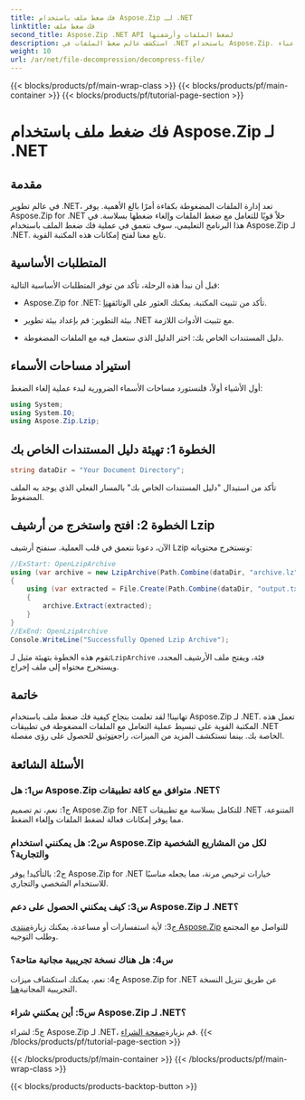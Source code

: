 ```yaml
---
title: فك ضغط ملف باستخدام Aspose.Zip لـ .NET
linktitle: فك ضغط ملف
second_title: Aspose.Zip .NET API لضغط الملفات وأرشفتها
description: استكشف عالم ضغط الملفات في .NET باستخدام Aspose.Zip. تعلم فن فك ضغط الملفات دون عناء.
weight: 10
url: /ar/net/file-decompression/decompress-file/
---
```


{{< blocks/products/pf/main-wrap-class >}}
{{< blocks/products/pf/main-container >}}
{{< blocks/products/pf/tutorial-page-section >}}

# فك ضغط ملف باستخدام Aspose.Zip لـ .NET

## مقدمة

في عالم تطوير .NET، تعد إدارة الملفات المضغوطة بكفاءة أمرًا بالغ الأهمية. يوفر Aspose.Zip for .NET حلاً قويًا للتعامل مع ضغط الملفات وإلغاء ضغطها بسلاسة. في هذا البرنامج التعليمي، سوف نتعمق في عملية فك ضغط الملف باستخدام Aspose.Zip لـ .NET. تابع معنا لفتح إمكانات هذه المكتبة القوية.

## المتطلبات الأساسية

قبل أن نبدأ هذه الرحلة، تأكد من توفر المتطلبات الأساسية التالية:

-  Aspose.Zip for .NET: تأكد من تثبيت المكتبة. يمكنك العثور على الوثائق[هنا](https://reference.aspose.com/zip/net/).

- بيئة التطوير: قم بإعداد بيئة تطوير .NET مع تثبيت الأدوات اللازمة.

- دليل المستندات الخاص بك: اختر الدليل الذي ستعمل فيه مع الملفات المضغوطة.

## استيراد مساحات الأسماء

أول الأشياء أولاً، فلنستورد مساحات الأسماء الضرورية لبدء عملية إلغاء الضغط:

```csharp
using System;
using System.IO;
using Aspose.Zip.Lzip;
```

## الخطوة 1: تهيئة دليل المستندات الخاص بك

```csharp
string dataDir = "Your Document Directory";
```

تأكد من استبدال "دليل المستندات الخاص بك" بالمسار الفعلي الذي يوجد به الملف المضغوط.

## الخطوة 2: افتح واستخرج من أرشيف Lzip

الآن، دعونا نتعمق في قلب العملية. سنفتح أرشيف Lzip ونستخرج محتوياته:

```csharp
//ExStart: OpenLzipArchive
using (var archive = new LzipArchive(Path.Combine(dataDir, "archive.lz")))
{
    using (var extracted = File.Create(Path.Combine(dataDir, "output.txt")))
    {
        archive.Extract(extracted);
    }
}
//ExEnd: OpenLzipArchive
Console.WriteLine("Successfully Opened Lzip Archive");
```

 تقوم هذه الخطوة بتهيئة مثيل لـ`LzipArchive` فئة، ويفتح ملف الأرشيف المحدد، ويستخرج محتواه إلى ملف إخراج.

## خاتمة

 تهانينا! لقد تعلمت بنجاح كيفية فك ضغط ملف باستخدام Aspose.Zip لـ .NET. تعمل هذه المكتبة القوية على تبسيط عملية التعامل مع الملفات المضغوطة في تطبيقات .NET الخاصة بك. بينما تستكشف المزيد من الميزات، راجع[توثيق](https://reference.aspose.com/zip/net/) للحصول على رؤى مفصلة.

## الأسئلة الشائعة

### س1: هل Aspose.Zip متوافق مع كافة تطبيقات .NET؟

ج1: نعم، تم تصميم Aspose.Zip for .NET للتكامل بسلاسة مع تطبيقات .NET المتنوعة، مما يوفر إمكانات فعالة لضغط الملفات وإلغاء الضغط.

### س2: هل يمكنني استخدام Aspose.Zip لكل من المشاريع الشخصية والتجارية؟

ج2: بالتأكيد! يوفر Aspose.Zip for .NET خيارات ترخيص مرنة، مما يجعله مناسبًا للاستخدام الشخصي والتجاري.

### س3: كيف يمكنني الحصول على دعم Aspose.Zip لـ .NET؟

ج3: لأية استفسارات أو مساعدة، يمكنك زيارة[منتدى Aspose.Zip](https://forum.aspose.com/c/zip/37) للتواصل مع المجتمع وطلب التوجيه.

### س4: هل هناك نسخة تجريبية مجانية متاحة؟

 ج4: نعم، يمكنك استكشاف ميزات Aspose.Zip for .NET عن طريق تنزيل النسخة التجريبية المجانية[هنا](https://releases.aspose.com/).

### س5: أين يمكنني شراء Aspose.Zip لـ .NET؟

 ج5: لشراء Aspose.Zip لـ .NET، قم بزيارة[صفحة الشراء](https://purchase.aspose.com/buy).
{{< /blocks/products/pf/tutorial-page-section >}}

{{< /blocks/products/pf/main-container >}}
{{< /blocks/products/pf/main-wrap-class >}}

{{< blocks/products/products-backtop-button >}}
